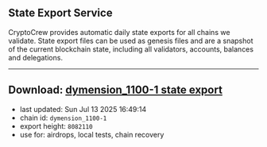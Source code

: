 ## State Export Service
CryptoCrew provides automatic daily state exports for all chains we validate. State export files can be used as genesis files and are a snapshot of the current blockchain state, including all validators, accounts, balances and delegations.

---
**Download: [dymension_1100-1 state export](https://dl-eu2.ccvalidators.com/SERVICE/dymension/dymension_1100-1_export_8082110.json)**
---

- last updated: Sun Jul 13 2025 16:49:14
- chain id: `dymension_1100-1`
- export height: `8082110`
- use for: airdrops, local tests, chain recovery
